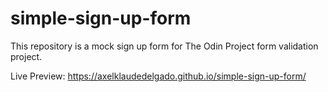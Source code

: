 # simple-sign-up-form
This repository is a mock sign up form for The Odin Project form validation project.

Live Preview: https://axelklaudedelgado.github.io/simple-sign-up-form/
